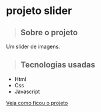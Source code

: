 # projeto slider
 > ## Sobre o projeto

Um slider de imagens.

> ## Tecnologias usadas 

* Html
* Css
* Javascript

[Veja como ficou o projeto]()
